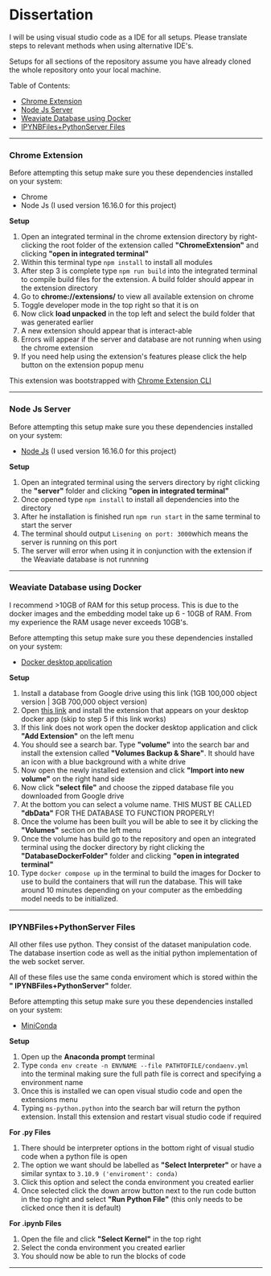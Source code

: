 # Dissertation
I will be using visual studio code as a IDE for all setups. Please translate steps to relevant methods when using alternative IDE's.

Setups for all sections of the repository assume you have already cloned the whole repository onto your local machine.

Table of Contents: 
 - [Chrome Extension](#chromeextension)
 - [Node Js Server](#nodejsserver)
 - [Weaviate Database using Docker](#weaviate)
 - [IPYNBFiles+PythonServer Files](#otherfiles)
---
### Chrome Extension <a name="chromeextension"></a>

Before attempting this setup make sure you these dependencies installed on your system:

- Chrome
- Node Js (I used version 16.16.0 for this project)

**Setup**

 1. Open an integrated terminal in the chrome extension directory by right-clicking the root folder of the extension called **"ChromeExtension"** and clicking **"open in integrated terminal"**
 2. Within this terminal type `npm install` to install all modules
 3. After step 3 is complete type `npm run build` into the integrated terminal to compile build files for the extension. A build folder should appear in the extension directory
 4. Go to **chrome://extensions/** to view all available extension on chrome
 5. Toggle developer mode in the top right so that it is on
 6. Now click **load unpacked** in the top left and select the build folder that was generated earlier
 7. A new extension should appear that is interact-able 
 8. Errors will appear if the server and database are not running when using the chrome extension
 9. If you need help using the extension's features please click the help button on the extension popup menu 

This extension was bootstrapped with [Chrome Extension CLI](https://github.com/dutiyesh/chrome-extension-cli)

---
### Node Js Server <a name="nodejsserver"></a>

Before attempting this setup make sure you these dependencies installed on your system:

- [Node Js](https://nodejs.org/en) (I used version 16.16.0 for this project)

**Setup**

 1. Open an integrated terminal using the servers directory by right clicking the **"server"** folder and clicking **"open in integrated terminal"**
 2. Once opened type `npm install` to install all dependencies into the directory
 3. After he installation is finished run `npm run start` in the same terminal to start the server
 4. The terminal should output `Lisening on port: 3000`which means the server is running on this port
 5. The server will error when using it in conjunction with the extension if the Weaviate database is not runnning

---
### Weaviate Database using Docker <a name="weaviate"></a>

I recommend >10GB of RAM for this setup process. This is due to the docker images and the embedding model take up 6 - 10GB of RAM. From my experience the RAM usage never exceeds 10GB's.

Before attempting this setup make sure you these dependencies installed on your system:

- [Docker desktop application](https://docs.docker.com/desktop/install/windows-install/)

**Setup**

 1. Install a database from Google drive using this link (1GB 100,000 object version | 3GB 700,000 object version) 
 2. Open [this link](https://open.docker.com/extensions/marketplace?extensionId=docker/volumes-backup-extension) and install the extension that appears on your desktop docker app (skip to step 5 if this link works)
 3. If this link does not work open the docker desktop application and click **"Add Extension"** on the left menu
 4. You should see a search bar. Type **"volume"** into the search bar and install the extension called **"Volumes Backup & Share"**. It should have an icon with a blue background with a white drive
 5. Now open the newly installed extension and click **"Import into new volume"**  on the right hand side
 6. Now click **"select file"** and choose the zipped database file you downloaded from Google drive
 7. At the bottom you can select a volume name. THIS MUST BE CALLED **"dbData"** FOR THE DATABASE TO FUNCTION PROPERLY!
 8. Once the volume has been built you will be able to see it by clicking the **"Volumes"** section on the left menu
 9. Once the volume has build go to the repository and open an integrated terminal using the docker directory by right clicking the **"DatabaseDockerFolder"** folder and clicking **"open in integrated terminal"**
 11. Type `docker compose up` in the terminal to build the images for Docker to use to build the containers that will run the database. This will take around 10 minutes depending on your computer as the embedding model needs to be initialized.
---
### IPYNBFiles+PythonServer Files <a name="otherfiles"></a>
All other files use python. They consist of the dataset manipulation code. The database insertion code as well as the initial python implementation of the web socket server.

All of these files use the same conda enviroment which is stored within the **" IPYNBFiles+PythonServer"** folder.

Before attempting this setup make sure you these dependencies installed on your system:

- [MiniConda](https://docs.conda.io/en/latest/miniconda.html#)

**Setup**

 1. Open up the **Anaconda prompt** terminal
 2. Type `conda env create -n ENVNAME --file PATHTOFILE/condaenv.yml` into the terminal making sure the full path file is correct and specifying a environment name
 3. Once this is installed we can open visual studio code and open the extensions menu
 4. Typing `ms-python.python` into the search bar will return the python extension. Install this extension and restart visual studio code if required

**For .py Files**

 1. There should be interpreter options in the bottom right of visual studio code when a python file is open
 2. The option we want should be labelled as **"Select Interpreter"** or have a similar syntax to `3.10.9 ('enviroment': conda)`
 3. Click this option and select the conda environment you created earlier
 4. Once selected click the down arrow button next to the run code button in the top right and select **"Run Python File"** (this only needs to be clicked once then it is default)

**For .ipynb Files**

 1. Open the file and click **"Select Kernel"** in the top right
 2. Select the conda environment you created earlier
 3. You should now be able to run the blocks of code

---
